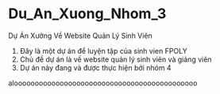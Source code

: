 # Du_An_Xuong_Nhom_3
Dự Án Xưởng Về Website Quản Lý Sinh Viên

1. Đây là một dự án để luyện tập của sinh vien FPOLY
2. Chủ đề dự án là về website quản lý sinh viên và giảng viên
3. Dự án này đang và được thực hiện bởi nhóm 4

aloooooooooooooooooooooooooooooooooooooooooooo
